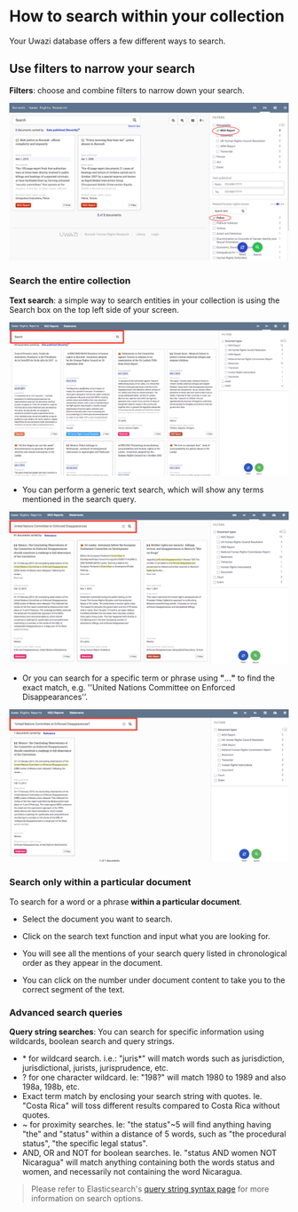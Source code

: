 # How to search within your collection

Your Uwazi database offers a few different ways to search.

## Use filters to narrow your search

**Filters**: choose and combine filters to narrow down your search.

![image alt text](images/image_46.png)

### Search the entire collection

**Text search**: a simple way to search entities in your collection is using the Search box on the top left side of your screen.

![image alt text](images/image_47.png)

- You can perform a generic text search, which will show any terms mentioned in the search query.

![image alt text](images/image_48.png)

- Or you can search for a specific term or phrase using **"**...**"** to find the exact match, e.g. ''United Nations Committee on Enforced Disappearances'’.

![image alt text](images/image_49.png)

### Search only within a particular document

To search for a word or a phrase **within a particular document**.

- Select the document you want to search.

- Click on the search text function and input what you are looking for.

- You will see all the mentions of your search query listed in chronological order as they appear in the document.

- You can click on the number under document content to take you to the correct segment of the text.

### Advanced search queries

**Query string searches**: You can search for specific information using wildcards, boolean search and query strings.

- \* for wildcard search. i.e.: "juris*" will match words such as jurisdiction, jurisdictional, jurists, jurisprudence, etc.
- ? for one character wildcard. Ie: "198?" will match 1980 to 1989 and also 198a, 198b, etc.
- Exact term match by enclosing your search string with quotes. Ie. "Costa Rica" will toss different results compared to Costa Rica without quotes.
- ~ for proximity searches. Ie: "the status"~5 will find anything having "the" and "status" within a distance of 5 words, such as "the procedural status", "the specific legal status".
- AND, OR and NOT for boolean searches. Ie. "status AND women NOT Nicaragua" will match anything containing both the words status and women, and necessarily not containing the word Nicaragua.

> Please refer to Elasticsearch's [query string syntax page](https://www.elastic.co/guide/en/elasticsearch/reference/5.5/query-dsl-query-string-query.html#query-string-syntax) for more information on search options.
